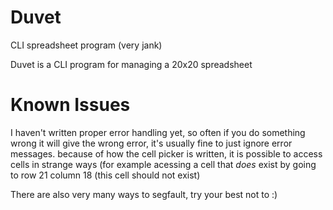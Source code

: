 # Duvet
CLI spreadsheet program (very jank)

Duvet is a CLI program for managing a 20x20 spreadsheet

# Known Issues
I haven't written proper error handling yet, so often if you do something wrong it will give the wrong error, it's usually fine to just ignore error messages.
because of how the cell picker is written, it is possible to access cells in strange ways (for example acessing a cell that *does* exist by going to row 21 column 18 (this cell should not exist)

There are also very many ways to segfault, try your best not to :)

